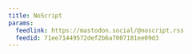 ```yaml
---
title: NoScript
params:
  feedlink: https://mastodon.social/@noscript.rss
  feedid: 71ee71449572def2b6a7007181ee09d3
---
```

